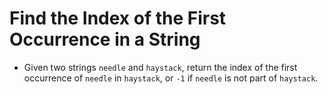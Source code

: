 # Find the Index of the First Occurrence in a String

- Given two strings `needle` and `haystack`, return the index of the first occurrence of `needle` in `haystack`, or `-1` if `needle` is not part of `haystack`.
